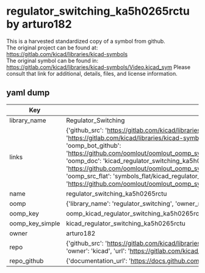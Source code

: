 # regulator_switching_ka5h0265rctu by arturo182  
This is a harvested standardized copy of a symbol from github.  
The original project can be found at:  
https://gitlab.com/kicad/libraries/kicad-symbols  
The original symbol can be found in:
https://gitlab.com/kicad/libraries/kicad-symbols/Video.kicad_sym
Please consult that link for additional, details, files, and license information.  
## yaml dump  
| Key | Value |  
| --- | --- |  
| library_name | Regulator_Switching |  
| links | {'github_src': 'https://gitlab.com/kicad/libraries/kicad-symbols/Video.kicad_sym', 'github_src_repo': 'https://gitlab.com/kicad/libraries/kicad-symbols', 'oomp_bot': 'kicad_regulator_switching_ka5h0265rctu/working', 'oomp_bot_github': 'https://github.com/oomlout/oomlout_oomp_symbol_bot/tree/main/kicad_regulator_switching_ka5h0265rctu/working', 'oomp_doc': 'kicad_regulator_switching_ka5h0265rctu/working', 'oomp_doc_github': 'https://github.com/oomlout/oomlout_oomp_symbol_doc/tree/main/kicad_regulator_switching_ka5h0265rctu/working', 'oomp_src_flat': 'symbols_flat/kicad_regulator_switching_ka5h0265rctu/working', 'oomp_src_flat_github': 'https://github.com/oomlout/oomlout_oomp_symbol_src/tree/main/kicad_regulator_switching_ka5h0265rctu/working'} |  
| name | regulator_switching_ka5h0265rctu |  
| oomp | {'library_name': 'regulator_switching', 'owner_name': 'kicad', 'symbol_name': 'regulator_switching_ka5h0265rctu'} |  
| oomp_key | oomp_kicad_regulator_switching_ka5h0265rctu |  
| oomp_key_simple | kicad_regulator_switching_ka5h0265rctu |  
| owner | arturo182 |  
| repo | {'github_src': 'https://gitlab.com/kicad/libraries/kicad-symbols/Video.kicad_sym', 'name': 'libraries/kicad-symbols', 'owner': 'kicad', 'url': 'https://gitlab.com/kicad/libraries/kicad-symbols'} |  
| repo_github | {'documentation_url': 'https://docs.github.com/rest/repos/repos#get-a-repository', 'message': 'Not Found'} |  

